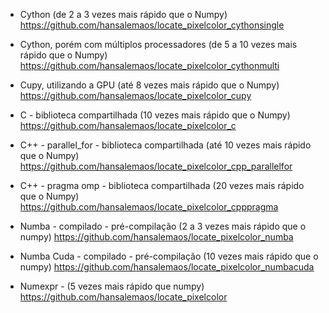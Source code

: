 
- Cython (de 2 a 3 vezes mais rápido que o Numpy) https://github.com/hansalemaos/locate_pixelcolor_cythonsingle

- Cython, porém com múltiplos processadores (de 5 a 10 vezes mais rápido que o Numpy) https://github.com/hansalemaos/locate_pixelcolor_cythonmulti

- Cupy, utilizando a GPU (até 8 vezes mais rápido que o Numpy) https://github.com/hansalemaos/locate_pixelcolor_cupy

- C - biblioteca compartilhada (10 vezes mais rápido que o Numpy) https://github.com/hansalemaos/locate_pixelcolor_c

- C++ - parallel_for - biblioteca compartilhada (até 10 vezes mais rápido que o Numpy) https://github.com/hansalemaos/locate_pixelcolor_cpp_parallelfor

- C++ - pragma omp - biblioteca compartilhada (20 vezes mais rápido que o Numpy) https://github.com/hansalemaos/locate_pixelcolor_cpppragma

- Numba - compilado - pré-compilação (2 a 3 vezes mais rápido que o numpy) https://github.com/hansalemaos/locate_pixelcolor_numba

- Numba Cuda - compilado - pré-compilação (10 vezes mais rápido que o numpy) https://github.com/hansalemaos/locate_pixelcolor_numbacuda

- Numexpr - (5 vezes mais rápido que numpy) https://github.com/hansalemaos/locate_pixelcolor
